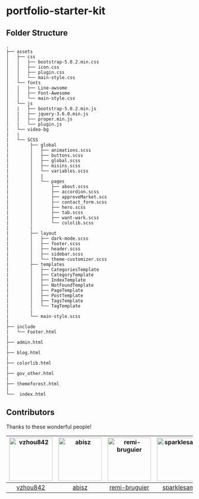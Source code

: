 # portfolio-starter-kit




## Folder Structure

```
.
├── assets
│   ├── css
│   │   ├── bootstrap-5.0.2.min.css
│   │   ├── icon.css
│   │   ├── plugin.css
│   │   └── main-style.css
│   └── fonts
│   │   ├── Line-awsome
│   │   ├── Font-Awesome
│   │   └── main-style.css
│   └── js
│   |   ├── bootstrap-5.0.2.min.js
│   |   ├── jquery-3.6.0.min.js
│   |   ├── proper.min.js
│   |   └── plugin.js
|   └── video-bg
|   |
|   └── SCSS
|        ├── global
|        │   ├── animations.scss
|        │   ├── buttons.scss
|        │   ├── global.scss
|        │   ├── misins.scss
|        │   └── variables.scss
|        │   |
|        │   └── pages
|        │       ├── about.scss
|        │       ├── accordion.scss
|        │       ├── approveMarket.scs
|        │       ├── contact_form.scss
|        │       ├── hero.scss
|        │       ├── tab.scss
|        │       ├── want-wark.scss
|        │       └── cololib.scss
|        |
|        ├── layout
|        │   ├── dark-mode.scss
|        │   ├── footer.scss
|        │   ├── header.scss
|        │   ├── sidebar.scss
|        │   └── theme-customizer.scss
|        ├── templates
|        │   ├── CategoriesTemplate
|        │   ├── CategoryTemplate
|        │   ├── IndexTemplate
|        │   ├── NotFoundTemplate
|        │   ├── PageTemplate
|        │   ├── PostTemplate
|        │   ├── TagsTemplate
|        │   └── TagTemplate
|        |
|        └── main-style.scss
|
├── include
|   └── Footer.html
|
├── admin.html
|
├── blog.html
|
├── colorlib.html
|
├── gov_other.html
|
├── themeforest.html
|
└──  index.html

```


## Contributors

Thanks to these wonderful people!
<!-- Single -->
| [<img alt="vzhou842" src="https://avatars.githubusercontent.com/u/10209814?v=4&s=117" width="117">](https://github.com/vzhou842) | [<img alt="abisz" src="https://avatars.githubusercontent.com/u/7287780?v=4&s=117" width="117">](https://github.com/abisz) | [<img alt="remi-bruguier" src="https://avatars.githubusercontent.com/u/7031328?v=4&s=117" width="117">](https://github.com/remi-bruguier) | [<img alt="sparklesam" src="https://avatars.githubusercontent.com/u/10287995?v=4&s=117" width="117">](https://github.com/sparklesam) | [<img alt="vinnymac" src="https://avatars.githubusercontent.com/u/1832781?v=4&s=117" width="117">](https://github.com/vinnymac) | [<img alt="mariolopjr" src="https://avatars.githubusercontent.com/u/2067324?v=4&s=117" width="117">](https://github.com/mariolopjr) |
| :------------------------------------------------------------------------------------------------------------------------------: | :-----------------------------------------------------------------------------------------------------------------------: | :---------------------------------------------------------------------------------------------------------------------------------------: | :----------------------------------------------------------------------------------------------------------------------------------: | :-----------------------------------------------------------------------------------------------------------------------------: | :---------------------------------------------------------------------------------------------------------------------------------: |
|                                             [vzhou842](https://github.com/vzhou842)                                              |                                             [abisz](https://github.com/abisz)                                             |                                             [remi-bruguier](https://github.com/remi-bruguier)                                             |                                             [sparklesam](https://github.com/sparklesam)                                              |                                             [vinnymac](https://github.com/vinnymac)                                             |                                             [mariolopjr](https://github.com/mariolopjr)                                             |

<!-- Single -->
<!-- | [<img alt="ihororlovskyi" src="https://avatars.githubusercontent.com/u/7969737?v=4&s=117" width="117">](https://github.com/ihororlovskyi) | [<img alt="rtveitch" src="https://avatars.githubusercontent.com/u/25228001?v=4&s=117" width="117">](https://github.com/rtveitch) | [<img alt="timbroder" src="https://avatars.githubusercontent.com/u/121503?v=4&s=117" width="117">](https://github.com/timbroder) | [<img alt="yodahuang" src="https://avatars.githubusercontent.com/u/11242657?v=4&s=117" width="117">](https://github.com/yodahuang) | [<img alt="axelclark" src="https://avatars.githubusercontent.com/u/16856928?v=4&s=117" width="117">](https://github.com/axelclark) | [<img alt="tonyz0x0" src="https://avatars.githubusercontent.com/u/29159357?v=4&s=117" width="117">](https://github.com/tonyz0x0) |
| :---------------------------------------------------------------------------------------------------------------------------------------: | :------------------------------------------------------------------------------------------------------------------------------: | :------------------------------------------------------------------------------------------------------------------------------: | :--------------------------------------------------------------------------------------------------------------------------------: | :--------------------------------------------------------------------------------------------------------------------------------: | :------------------------------------------------------------------------------------------------------------------------------: |
|                                             [ihororlovskyi](https://github.com/ihororlovskyi)                                             |                                             [rtveitch](https://github.com/rtveitch)                                              |                                            [timbroder](https://github.com/timbroder)                                             |                                             [yodahuang](https://github.com/yodahuang)                                              |                                             [axelclark](https://github.com/axelclark)                                              |                                             [tonyz0x0](https://github.com/tonyz0x0)                                              | -->
